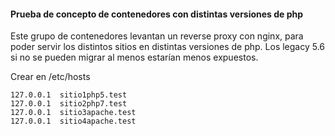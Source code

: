 #### Prueba de concepto de contenedores con distintas versiones de php ####

Este grupo de contenedores levantan un reverse proxy con nginx, para poder servir los distintos sitios en distintas versiones de php. Los legacy 5.6 si no se pueden migrar al menos estarían menos expuestos.


Crear en /etc/hosts

    127.0.0.1  sitio1php5.test
    127.0.0.1  sitio2php7.test
    127.0.0.1  sitio3apache.test
    127.0.0.1  sitio4apache.test
